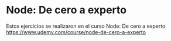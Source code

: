 # Node: De cero a experto
Estos ejercicios se realizaron en el curso Node: De cero a experto </br>
https://www.udemy.com/course/node-de-cero-a-experto
